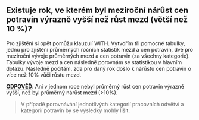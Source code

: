 ## Existuje rok, ve kterém byl meziroční nárůst cen potravin výrazně vyšší než růst mezd (větší než 10 %)?

Pro zjištění si opět pomůžu klauzulí WITH. Vytvořím tři pomocné tabulky, jednu pro zjištění průměrných ročních statistik mezd a cen potravin, dvě pro meziroční vývoje průměrných mezd a cen potravin
(za všechny kategorie). Tabulky vývoje mezd a cen následně porovnám se statistikou v hlavním dotazu. Následně počítám, zda pro daný rok došlo k nárůstu cen potravin o více než 10% vůči růstu mezd.

**<ins>ODPOVĚĎ</ins>**: Ani v jednom roce nebyl průměrný růst cen potravin výrazně vyšší, než byl průměrný nárůst mezd (>10%).

> V případě porovnávání jednotlivých kategorií pracovních odvětví a kategorií potravin by se výsledky mohly lišit.
